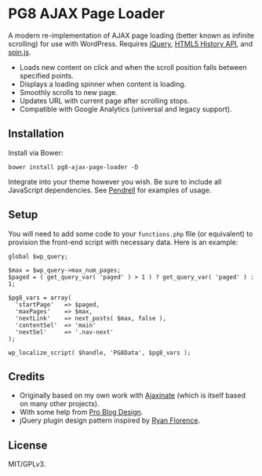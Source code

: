# PG8 AJAX Page Loader

A modern re-implementation of AJAX page loading (better known as infinite scrolling) for use with WordPress. Requires [jQuery](https://jquery.com/), [HTML5 History API](https://github.com/devote/HTML5-History-API), and [spin.js](https://github.com/fgnass/spin.js).

* Loads new content on click and when the scroll position falls between specified points.
* Displays a loading spinner when content is loading.
* Smoothly scrolls to new page.
* Updates URL with current page after scrolling stops.
* Compatible with Google Analytics (universal and legacy support).



## Installation

Install via Bower:

```bower install pg8-ajax-page-loader -D```

Integrate into your theme however you wish. Be sure to include all JavaScript dependencies. See [Pendrell](https://github.com/synapticism/pendrell) for examples of usage.



## Setup

You will need to add some code to your `functions.php` file (or equivalent) to provision the front-end script with necessary data. Here is an example:

```
global $wp_query;

$max = $wp_query->max_num_pages;
$paged = ( get_query_var( 'paged' ) > 1 ) ? get_query_var( 'paged' ) : 1;

$pg8_vars = array(
  'startPage'   => $paged,
  'maxPages'    => $max,
  'nextLink'    => next_posts( $max, false ),
  'contentSel'  => 'main'
  'nextSel'     => '.nav-next'
);

wp_localize_script( $handle, 'PG8Data', $pg8_vars );
```



## Credits

* Originally based on my own work with [Ajaxinate](https://github.com/synapticism/ajaxinate) (which is itself based on many other projects).
* With some help from [Pro Blog Design](http://www.problogdesign.com/wordpress/load-next-wordpress-posts-with-ajax/).
* jQuery plugin design pattern inspired by [Ryan Florence](http://ryanflorence.com/authoring-jquery-plugins-with-object-oriented-javascript/).



## License

MIT/GPLv3.
